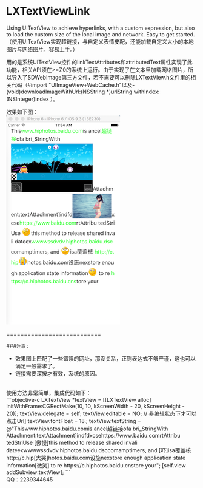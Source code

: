 # LXTextViewLink
Using UITextView to achieve hyperlinks, with a custom expression, but also to load the custom size of the local image and network. Easy to get started.（使用UITextView实现超链接，与自定义表情皮配，还能加载自定义大小的本地图片与网络图片。容易上手。）

用的是系统UITextView控件的linkTextAttributes和attributedText属性实现了此功能，相关API须在>=7.0的系统上运行。由于实现了在文本里加载网络图片，所以导入了SDWebImage第三方文件，若不需要可以删除LXTextView.h文件里的相关代码（#import "UIImageView+WebCache.h"以及- (void)downloadImageWithUrl:(NSString *)urlString withIndex:(NSInteger)index
）。 

效果如下图：<br>
![image](https://github.com/SoftProgramLX/LXTextViewLink/blob/master/TextViewLink/screen.png)

===========================

###`注意：`
* 效果图上匹配了一些错误的网址，那没关系，正则表达式不够严谨，这也可以满足一般需求了。
* 链接需要深按才有效，系统的原因。

<br>
使用方法非常简单，集成代码如下：<br>
```objective-c
    LXTextView *textView = [[LXTextView alloc] initWithFrame:CGRectMake(10, 10, kScreenWidth - 20, kScreenHeight - 20)];
    textView.delegate = self;
    textView.editable = NO; // 非编辑状态下才可以点击Url]
    textView.fontFloat = 18.;
    textView.textString = @"Thiswww.hiphotos.baidu.comis ancel超链接ofa bri_StringWith Attachment:textAttachment]indfdxcsehttps://www.baidu.comrtAttribu tedStriUse [傲慢]this method to release shared invali dateexwwwwssdvdv.hiphotos.baidu.dsccomamptimers, and [吓]isa覆盖核 http://c.hip[大哭]hotos.baidu.com设施nexstore enough application state information[微笑] to re https://c.hiphotos.baidu.cnstore your";
    [self.view addSubview:textView];
```
    <br>QQ：2239344645
